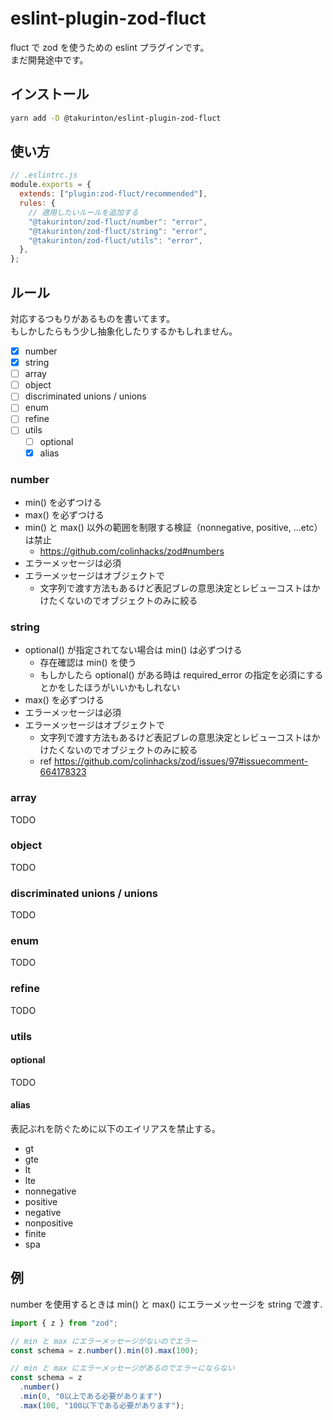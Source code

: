 # eslint-plugin-zod-fluct

fluct で zod を使うための eslint プラグインです。  
まだ開発途中です。

## インストール

```sh
yarn add -D @takurinton/eslint-plugin-zod-fluct
```

## 使い方

```js
// .eslintrc.js
module.exports = {
  extends: ["plugin:zod-fluct/recommended"],
  rules: {
    // 適用したいルールを追加する
    "@takurinton/zod-fluct/number": "error",
    "@takurinton/zod-fluct/string": "error",
    "@takurinton/zod-fluct/utils": "error",
  },
};
```

## ルール

対応するつもりがあるものを書いてます。  
もしかしたらもう少し抽象化したりするかもしれません。

- [x] number
- [x] string
- [ ] array
- [ ] object
- [ ] discriminated unions / unions
- [ ] enum
- [ ] refine
- [ ] utils
  - [ ] optional
  - [x] alias

### number

- min() を必ずつける
- max() を必ずつける
- min() と max() 以外の範囲を制限する検証（nonnegative, positive, ...etc）は禁止
  - https://github.com/colinhacks/zod#numbers
- エラーメッセージは必須
- エラーメッセージはオブジェクトで
  - 文字列で渡す方法もあるけど表記ブレの意思決定とレビューコストはかけたくないのでオブジェクトのみに絞る

### string

- optional() が指定されてない場合は min() は必ずつける
  - 存在確認は min() を使う
  - もしかしたら optional() がある時は required_error の指定を必須にするとかをしたほうがいいかもしれない
- max() を必ずつける
- エラーメッセージは必須
- エラーメッセージはオブジェクトで
  - 文字列で渡す方法もあるけど表記ブレの意思決定とレビューコストはかけたくないのでオブジェクトのみに絞る
  - ref https://github.com/colinhacks/zod/issues/97#issuecomment-664178323

### array

TODO

### object

TODO

### discriminated unions / unions

TODO

### enum

TODO

### refine

TODO

### utils

#### optional

TODO

#### alias

表記ぶれを防ぐために以下のエイリアスを禁止する。

- gt
- gte
- lt
- lte
- nonnegative
- positive
- negative
- nonpositive
- finite
- spa

## 例

number を使用するときは min() と max() にエラーメッセージを string で渡す.

```ts
import { z } from "zod";

// min と max にエラーメッセージがないのでエラー
const schema = z.number().min(0).max(100);

// min と max にエラーメッセージがあるのでエラーにならない
const schema = z
  .number()
  .min(0, "0以上である必要があります")
  .max(100, "100以下である必要があります");
```
